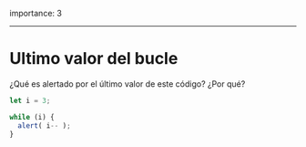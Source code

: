 importance: 3

---

# Ultimo valor del bucle

¿Qué es alertado por el último valor de este código? ¿Por qué?

```js
let i = 3;

while (i) {
  alert( i-- );
}
```
